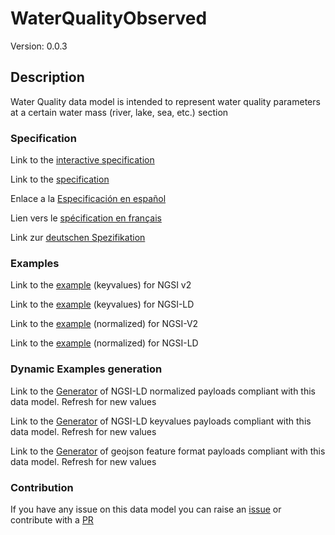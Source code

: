 # WaterQualityObserved
Version: 0.0.3

## Description 

Water Quality data model is intended to represent water quality parameters at a certain water mass (river,  lake, sea, etc.) section
### Specification

Link to the [interactive specification](https://swagger.lab.fiware.org/?url=https://raw.githubusercontent.com/smart-data-models/dataModel.WaterQuality/master/WaterQualityObserved/swagger.yaml)

Link to the [specification](https://github.com/smart-data-models/dataModel.WaterQuality/blob/master/WaterQualityObserved/doc/spec.md)

Enlace a la [Especificación en español](https://github.com/smart-data-models/dataModel.WaterQuality/blob/master/WaterQualityObserved/doc/spec_ES.md)

Lien vers le [spécification en français](https://github.com/smart-data-models/dataModel.WaterQuality/blob/master/WaterQualityObserved/doc/spec_FR.md)

Link zur [deutschen Spezifikation](https://github.com/smart-data-models/dataModel.WaterQuality/blob/master/WaterQualityObserved/doc/spec_DE.md)
### Examples

Link to the [example](https://github.com/smart-data-models/dataModel.WaterQuality/blob/master/WaterQualityObserved/examples/example.json) (keyvalues) for NGSI v2

Link to the [example](https://github.com/smart-data-models/dataModel.WaterQuality/blob/master/WaterQualityObserved/examples/example.jsonld) (keyvalues) for NGSI-LD

Link to the [example](https://github.com/smart-data-models/dataModel.WaterQuality/blob/master/WaterQualityObserved/examples/example-normalized.json) (normalized) for NGSI-V2

Link to the [example](https://github.com/smart-data-models/dataModel.WaterQuality/blob/master/WaterQualityObserved/examples/example-normalized.jsonld) (normalized) for NGSI-LD
### Dynamic Examples generation

Link to the [Generator](https://smartdatamodels.org/extra/ngsi-ld_generator.php?schemaUrl=https://raw.githubusercontent.com/smart-data-models/dataModel.WaterQuality/master/WaterQualityObserved/schema.json&email=info@smartdatamodels.org) of NGSI-LD normalized payloads compliant with this data model. Refresh for new values

Link to the [Generator](https://smartdatamodels.org/extra/ngsi-ld_generator_keyvalues.php?schemaUrl=https://raw.githubusercontent.com/smart-data-models/dataModel.WaterQuality/master/WaterQualityObserved/schema.json&email=info@smartdatamodels.org) of NGSI-LD keyvalues payloads compliant with this data model. Refresh for new values

Link to the [Generator](https://smartdatamodels.org/extra/geojson_features_generator_v1.0.php?schemaUrl=https://raw.githubusercontent.com/smart-data-models/dataModel.WaterQuality/master/WaterQualityObserved/schema.json&email=info@smartdatamodels.org) of geojson feature format payloads compliant with this data model. Refresh for new values
### Contribution

 If you have any issue on this data model you can raise an [issue](https://github.com/smart-data-models/dataModel.WaterQuality/issues)  or contribute with a [PR](https://github.com/smart-data-models/dataModel.WaterQuality/pulls)